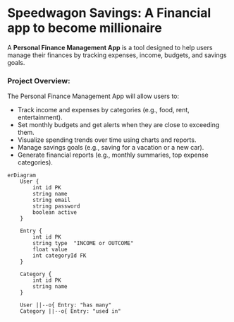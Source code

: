 # Speedwagon Savings: A Financial app to become millionaire

A **Personal Finance Management App** is a tool designed to help users manage their finances by tracking expenses, income, budgets, and savings goals.

### **Project Overview:**

The Personal Finance Management App will allow users to:

- Track income and expenses by categories (e.g., food, rent, entertainment).
- Set monthly budgets and get alerts when they are close to exceeding them.
- Visualize spending trends over time using charts and reports.
- Manage savings goals (e.g., saving for a vacation or a new car).
- Generate financial reports (e.g., monthly summaries, top expense categories).

```mermaid
erDiagram
    User {
        int id PK
        string name
        string email
        string password
        boolean active
    }
    
    Entry {
        int id PK
        string type  "INCOME or OUTCOME"
        float value
        int categoryId FK
    }
    
    Category {
        int id PK
        string name
    }

    User ||--o{ Entry: "has many"
    Category ||--o{ Entry: "used in"
```

